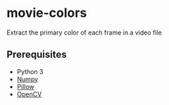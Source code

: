 # movie-colors
Extract the primary color of each frame in a video file

## Prerequisites
- Python 3
- [Numpy](https://numpy.org/)
- [Pillow](https://pillow.readthedocs.io/)
- [OpenCV](https://opencv.org/)